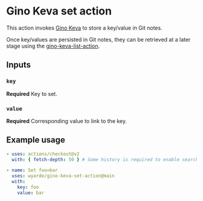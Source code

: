 # Gino Keva set action

This action invokes [Gino Keva](https://github.com/philips-software/gino-keva) to store a key/value in Git notes.

Once key/values are persisted in Git notes, they can be retrieved at a later stage using the [gino-keva-list-action](https://github.com/wyarde/gino-keva-list-action).

## Inputs

### `key`

**Required** Key to set.

### `value`

**Required** Corresponding value to link to the key.

## Example usage

```yaml
- uses: actions/checkout@v2
  with: { fetch-depth: 50 } # Some history is required to enable search for most recent git note

- name: Set foo=bar
  uses: wyarde/gino-keva-set-action@main
  with:
    key: foo
    value: bar
```
